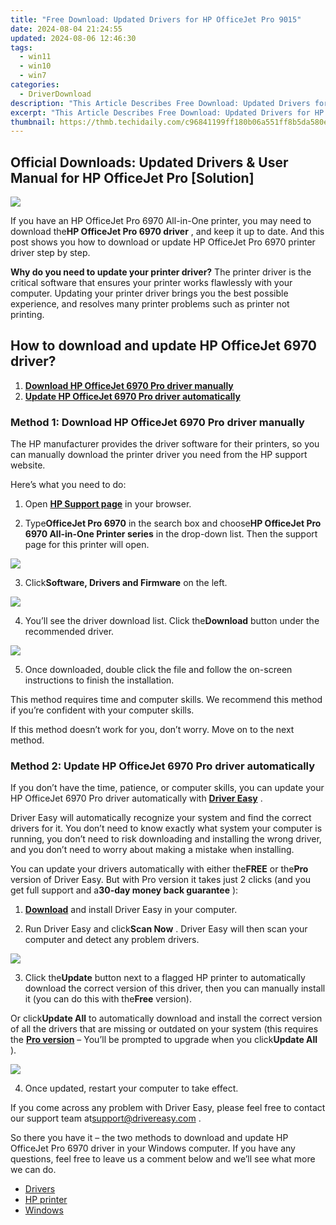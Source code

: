 ```yaml
---
title: "Free Download: Updated Drivers for HP OfficeJet Pro 9015"
date: 2024-08-04 21:24:55
updated: 2024-08-06 12:46:30
tags:
  - win11
  - win10
  - win7
categories:
  - DriverDownload
description: "This Article Describes Free Download: Updated Drivers for HP OfficeJet Pro 9015"
excerpt: "This Article Describes Free Download: Updated Drivers for HP OfficeJet Pro 9015"
thumbnail: https://thmb.techidaily.com/c96841199ff180b06a551ff8b5da580eafb5a9f0013849780e2ea631a72bda1d.jpg
---
```


## Official Downloads: Updated Drivers & User Manual for HP OfficeJet Pro [Solution]

![](https://images.drivereasy.com/wp-content/uploads/2019/08/image-261.png)

 If you have an HP OfficeJet Pro 6970 All-in-One printer, you may need to download the**HP OfficeJet Pro 6970 driver** , and keep it up to date. And this post shows you how to download or update HP OfficeJet Pro 6970 printer driver step by step.

**Why do you need to update your printer driver?** The printer driver is the critical software that ensures your printer works flawlessly with your computer. Updating your printer driver brings you the best possible experience, and resolves many printer problems such as printer not printing.

## How to download and update HP OfficeJet 6970 driver?

1. **[Download HP OfficeJet 6970 Pro driver manually](https://tools.techidaily.com/drivereasy/download/)**
2. **[Update HP OfficeJet 6970 Pro driver automatically](https://tools.techidaily.com/drivereasy/download/)**

### Method 1: Download HP OfficeJet 6970 Pro driver manually

 The HP manufacturer provides the driver software for their printers, so you can manually download the printer driver you need from the HP support website.

Here’s what you need to do:

 1) Open **[HP Support page](https://support.hp.com/us-en)** [](https://support.hp.com/us-en) in your browser.

 2) Type**OfficeJet Pro 6970** in the search box and choose**HP OfficeJet Pro 6970 All-in-One Printer series** in the drop-down list. Then the support page for this printer will open.

![](https://images.drivereasy.com/wp-content/uploads/2019/08/image-263.png)

 3) Click**Software, Drivers and Firmware** on the left.

![](https://images.drivereasy.com/wp-content/uploads/2019/08/image-265.png)

 4) You’ll see the driver download list. Click the**Download** button under the recommended driver.

![](https://images.drivereasy.com/wp-content/uploads/2019/08/image-266.png)

 5) Once downloaded, double click the file and follow the on-screen instructions to finish the installation.

 This method requires time and computer skills. We recommend this method if you’re confident with your computer skills.

 If this method doesn’t work for you, don’t worry. Move on to the next method.

### Method 2: Update HP OfficeJet 6970 Pro driver automatically

 If you don’t have the time, patience, or computer skills, you can update your HP OfficeJet 6970 Pro driver automatically with **[Driver Easy](https://tools.techidaily.com/drivereasy/download/)**  .

 Driver Easy will automatically recognize your system and find the correct drivers for it. You don’t need to know exactly what system your computer is running, you don’t need to risk downloading and installing the wrong driver, and you don’t need to worry about making a mistake when installing.

 You can update your drivers automatically with either the**FREE** or the**Pro** version of Driver Easy. But with Pro version it takes just 2 clicks (and you get full support and a**30-day money back guarantee** ):

 1) **[Download](https://tools.techidaily.com/drivereasy/download/)**  and install Driver Easy in your computer.

 2) Run Driver Easy and click**Scan Now** . Driver Easy will then scan your computer and detect any problem drivers.

![](https://images.drivereasy.com/wp-content/uploads/2019/08/image-268.png)

 3) Click the**Update** button next to a flagged HP printer to automatically download the correct version of this driver, then you can manually install it (you can do this with the**Free** version).

 Or click**Update All** to automatically download and install the correct version of all the drivers that are missing or outdated on your system (this requires the **[Pro version](https://tools.techidaily.com/drivereasy/download/)**  – You’ll be prompted to upgrade when you click**Update All** ).

![](https://images.drivereasy.com/wp-content/uploads/2019/08/image-270.png)

4) Once updated, restart your computer to take effect.

 If you come across any problem with Driver Easy, please feel free to contact our support team at[support@drivereasy.com](https://tools.techidaily.com/drivereasy/download/) .

 So there you have it – the two methods to download and update HP OfficeJet Pro 6970 driver in your Windows computer. If you have any questions, feel free to leave us a comment below and we’ll see what more we can do.

* [Drivers](https://tools.techidaily.com/drivereasy/download/)
* [HP printer](https://tools.techidaily.com/drivereasy/download/)
* [Windows](https://tools.techidaily.com/drivereasy/download/)

<ins class="adsbygoogle"
     style="display:block"
     data-ad-format="autorelaxed"
     data-ad-client="ca-pub-7571918770474297"
     data-ad-slot="1223367746"></ins>



<ins class="adsbygoogle"
     style="display:block"
     data-ad-client="ca-pub-7571918770474297"
     data-ad-slot="8358498916"
     data-ad-format="auto"
     data-full-width-responsive="true"></ins>

